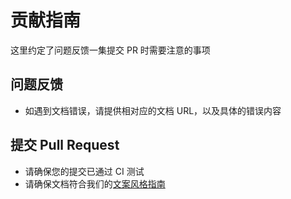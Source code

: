 # 贡献指南

这里约定了问题反馈一集提交 PR 时需要注意的事项

## 问题反馈

- 如遇到文档错误，请提供相对应的文档 URL，以及具体的错误内容

## 提交 Pull Request

- 请确保您的提交已通过 CI 测试
- 请确保文档符合我们的[文案风格指南](https://open.leancloud.cn/copywriting-style-guide.html)
